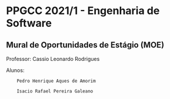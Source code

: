 # PPGCC 2021/1 - Engenharia de Software

## Mural de Oportunidades de Estágio (MOE)

Professor: Cassio Leonardo Rodrigues

Alunos: 

		Pedro Henrique Aques de Amorim	

		Isacio Rafael Pereira Galeano

